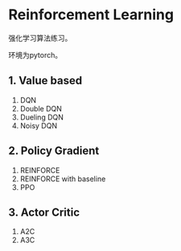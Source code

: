 # Reinforcement Learning

强化学习算法练习。

环境为pytorch。

## 1. Value based

1. DQN 
2. Double DQN
3. Dueling DQN
4. Noisy DQN

## 2. Policy Gradient

1. REINFORCE
2. REINFORCE with baseline
3. PPO

## 3. Actor Critic

1. A2C
2. A3C

